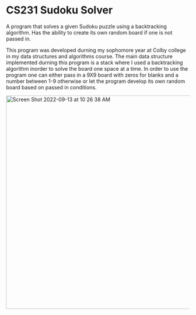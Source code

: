 # CS231 Sudoku Solver

A program that solves a given Sudoku puzzle using a backtracking algorithm. Has the ability to create its own random board if one is not passed in.

This program was developed durning my sophomore year at Colby college in my data structures and algorithms course. The main data structure implemented durning this program is a stack where I used a backtracking algorithm inorder to solve the board one space at a time. In order to use the program one can either pass in a 9X9 board with zeros for blanks and a number between 1-9 otherwise or let the program develop its own random board based on passed in conditions. 

<img width="584" alt="Screen Shot 2022-09-13 at 10 26 38 AM" src="https://user-images.githubusercontent.com/106716018/189927766-83905699-881a-410d-97e3-74a56d570727.png">

